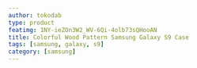 ```yaml
---
author: tokodab
type: product
featimg: 1NY-ieZOn3W2_WV-6Qi-4olb73sQHooAN
title: Colorful Wood Pattern Samsung Galaxy S9 Case
tags: [samsung, galaxy, s9]
category: [samsung]
---
```

